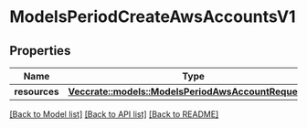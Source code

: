 # ModelsPeriodCreateAwsAccountsV1

## Properties

Name | Type | Description | Notes
------------ | ------------- | ------------- | -------------
**resources** | [**Vec<crate::models::ModelsPeriodAwsAccountRequestV1>**](models.AWSAccountRequestV1.md) |  |

[[Back to Model list]](../README.md#documentation-for-models) [[Back to API list]](../README.md#documentation-for-api-endpoints) [[Back to README]](../README.md)
